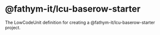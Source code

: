 # @fathym-it/lcu-baserow-starter
The LowCodeUnit definition for creating a @fathym-it/lcu-baserow-starter project.
    